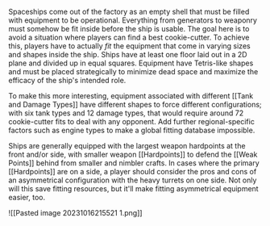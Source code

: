 Spaceships come out of the factory as an empty shell that must be filled with equipment to be operational. Everything from generators to weaponry must somehow be fit inside before the ship is usable. The goal here is to avoid a situation where players can find a best cookie-cutter. To achieve this, players have to actually *fit* the equipment that come in varying sizes and shapes inside the ship. Ships have at least one floor laid out in a 2D plane and divided up in equal squares. Equipment have Tetris-like shapes and must be placed strategically to minimize dead space and maximize the efficacy of the ship's intended role.

To make this more interesting, equipment associated with different [[Tank and Damage Types]] have different shapes to force different configurations; with six tank types and 12 damage types, that would require around 72 cookie-cutter fits to deal with any opponent. Add further regional-specific factors such as engine types to make a global fitting database impossible.

Ships are generally equipped with the largest weapon hardpoints at the front and/or side, with smaller weapon [[Hardpoints]] to defend the [[Weak Points]] behind from smaller and nimbler crafts. In cases where the primary [[Hardpoints]] are on a side, a player should consider the pros and cons of an asymmetrical configuration with the heavy turrets on one side. Not only will this save fitting resources, but it'll make fitting asymmetrical equipment easier, too.

![[Pasted image 20231016215521 1.png]]
